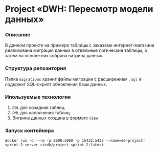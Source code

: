 # Project «DWH: Пересмотр модели данных»

### Описание

В данном проекте на примере таблицы с заказами интернет-магазина реализована миграция данных в отдельные логические таблицы, а затем на основе них собрана витрина данных.

### Структура репозитория

Папка `migrations` хранит файлы миграции с расширением `.sql` и содержит SQL-скрипт обновления базы данных.

### Ипользуемые технологии

1. `DDL` для созадния таблиц;
2. `DML` для наполнения таблиц;
3. Витрина данных создана в формате `view`

### Запуск контейнера

```
docker run -d --rm -p 3000:3000 -p 15432:5432 --name=de-project-sprint-2-server sindb/project-sprint-2:latest
```

